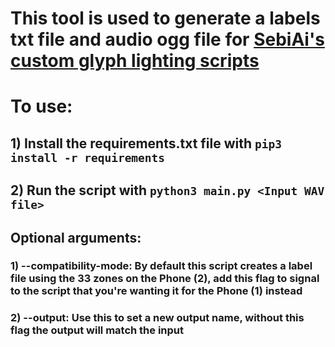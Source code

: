 # This tool is used to generate a labels txt file and audio ogg file for [SebiAi's custom glyph lighting scripts](https://github.com/SebiAi/custom-nothing-glyph-tools)
# To use:
## 1) Install the requirements.txt file with `pip3 install -r requirements`
## 2) Run the script with `python3 main.py <Input WAV file>`
## Optional arguments:
### 1) --compatibility-mode: By default this script creates a label file using the 33 zones on the Phone (2), add this flag to signal to the script that you're wanting it for the Phone (1) instead
### 2) --output: Use this to set a new output name, without this flag the output will match the input
